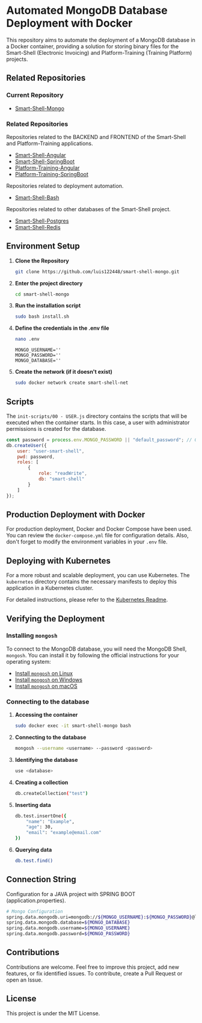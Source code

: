 # Automated MongoDB Database Deployment with Docker

This repository aims to automate the deployment of a MongoDB database in a Docker container, providing a solution for storing binary files for the Smart-Shell (Electronic Invoicing) and Platform-Training (Training Platform) projects.

## Related Repositories

### Current Repository
- [Smart-Shell-Mongo](https://github.com/luis122448/smart-shell-mongo)

### Related Repositories

Repositories related to the BACKEND and FRONTEND of the Smart-Shell and Platform-Training applications.
- [Smart-Shell-Angular](https://github.com/luis122448/smart-shell-angular)
- [Smart-Shell-SpringBoot](https://github.com/luis122448/smart-shell-springboot)
- [Platform-Training-Angular](https://github.com/luis122448/platform-training-angular)
- [Platform-Training-SpringBoot](https://github.com/luis122448/platform-training-springboot)

Repositories related to deployment automation.
- [Smart-Shell-Bash](https://github.com/luis122448/smart-shell-bash)

Repositories related to other databases of the Smart-Shell project.
- [Smart-Shell-Postgres](https://github.com/luis122448/smart-shell-postgres)
- [Smart-Shell-Redis](https://github.com/luis122448/smart-shell-redis)

## Environment Setup

1.  **Clone the Repository**

    ```bash
    git clone https://github.com/luis122448/smart-shell-mongo.git
    ```

2.  **Enter the project directory**

    ```bash
    cd smart-shell-mongo
    ```

3.  **Run the installation script**

    ```bash
    sudo bash install.sh
    ```

4.  **Define the credentials in the .env file**
    ```bash
    nano .env
    ```

    ```env
    MONGO_USERNAME=''
    MONGO_PASSWORD=''
    MONGO_DATABASE=''
    ```

5.  **Create the network (if it doesn't exist)**
    ```bash
    sudo docker network create smart-shell-net
    ```

## Scripts

The `init-scripts/00 - USER.js` directory contains the scripts that will be executed when the container starts. In this case, a user with administrator permissions is created for the database.

```javascript
const password = process.env.MONGO_PASSWORD || "default_password"; // Get the password from the environment variable or use a default one
db.createUser({
    user: "user-smart-shell",
    pwd: password,
    roles: [
        {
            role: "readWrite",
            db: "smart-shell"
        }
    ]
});
```

## Production Deployment with Docker

For production deployment, Docker and Docker Compose have been used. You can review the `docker-compose.yml` file for configuration details.
Also, don't forget to modify the environment variables in your `.env` file.

## Deploying with Kubernetes

For a more robust and scalable deployment, you can use Kubernetes. The `kubernetes` directory contains the necessary manifests to deploy this application in a Kubernetes cluster.

For detailed instructions, please refer to the [Kubernetes Readme](./kubernetes/kubernetes-readme.md).

## Verifying the Deployment

### Installing `mongosh`

To connect to the MongoDB database, you will need the MongoDB Shell, `mongosh`. You can install it by following the official instructions for your operating system:

- [Install `mongosh` on Linux](https://www.mongodb.com/docs/mongodb-shell/install/#std-label-mdb-shell-install)
- [Install `mongosh` on Windows](https://www.mongodb.com/docs/mongodb-shell/install/#std-label-mdb-shell-install-windows)
- [Install `mongosh` on macOS](https://www.mongodb.com/docs/mongodb-shell/install/#std-label-mdb-shell-install-macos)

### Connecting to the database

1.  **Accessing the container**
    ```bash
    sudo docker exec -it smart-shell-mongo bash
    ```

2.  **Connecting to the database**
    ```bash
    mongosh --username <username> --password <password>
    ```

3.  **Identifying the database**
    ```bash
    use <database>
    ```

4.  **Creating a collection**
    ```bash
    db.createCollection("test")
    ```

5.  **Inserting data**
    ```bash
    db.test.insertOne({
        "name": "Example",
        "age": 30,
        "email": "example@email.com"
    })
    ```

6.  **Querying data**

    ```bash
    db.test.find()
    ```

## Connection String
Configuration for a JAVA project with SPRING BOOT (application.properties).

```bash
# Mongo Configuration
spring.data.mongodb.uri=mongodb://${MONGO_USERNAME}:${MONGO_PASSWORD}@localhost:27017/${MONGO_DATABASE}?retryWrites=true&w=majority
spring.data.mongodb.database=${MONGO_DATABASE}
spring.data.mongodb.username=${MONGO_USERNAME}
spring.data.mongodb.password=${MONGO_PASSWORD}
```

## Contributions
Contributions are welcome. Feel free to improve this project, add new features, or fix identified issues. To contribute, create a Pull Request or open an Issue.

## License
This project is under the MIT License.

